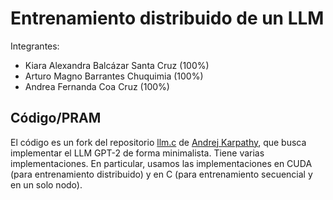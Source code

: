 # Entrenamiento distribuido de un LLM


Integrantes:
- Kiara Alexandra Balcázar Santa Cruz (100%)
- Arturo Magno Barrantes Chuquimia (100%)
- Andrea Fernanda Coa Cruz (100%)

## Código/PRAM

El código es un fork del repositorio [llm.c](https://github.com/karpathy/llm.c) de [Andrej Karpathy](https://github.com/karpathy), que busca implementar el LLM GPT-2 de forma minimalista. Tiene varias implementaciones. En particular, usamos las implementaciones en CUDA (para entrenamiento distribuido) y en C (para entrenamiento secuencial y en un solo nodo).

